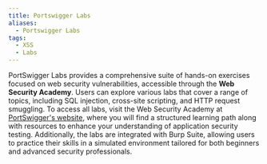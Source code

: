 ```yaml
---
title: Portswigger Labs
aliases:
  - Portswigger Labs
tags:
  - XSS
  - Labs
---
```

PortSwigger Labs provides a comprehensive suite of hands-on exercises focused on web security vulnerabilities, accessible through the **Web Security Academy**. Users can explore various labs that cover a range of topics, including SQL injection, cross-site scripting, and HTTP request smuggling. To access all labs, visit the Web Security Academy at [PortSwigger's website](https://portswigger.net/web-security/all-materials), where you will find a structured learning path along with resources to enhance your understanding of application security testing. Additionally, the labs are integrated with Burp Suite, allowing users to practice their skills in a simulated environment tailored for both beginners and advanced security professionals.